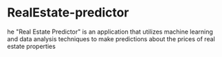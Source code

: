 # RealEstate-predictor
he "Real Estate Predictor" is an application that utilizes machine learning and data analysis techniques to make predictions about the prices of real estate properties
